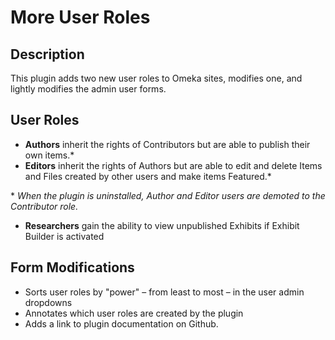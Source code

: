 # More User Roles

## Description
This plugin adds two new user roles to Omeka sites, modifies one, and lightly modifies the admin user forms. 

## User Roles
* **Authors** inherit the rights of Contributors but are able to publish their own items.\*
* **Editors** inherit the rights of Authors but are able to edit and delete Items and Files created by other users and make items Featured.\*

\* *When the plugin is uninstalled, Author and Editor users are demoted to the Contributor role.*

* **Researchers** gain the ability to view unpublished Exhibits if Exhibit Builder is activated

## Form Modifications
* Sorts user roles by "power" – from least to most – in the user admin dropdowns
* Annotates which user roles are created by the plugin
* Adds a link to plugin documentation on Github.
